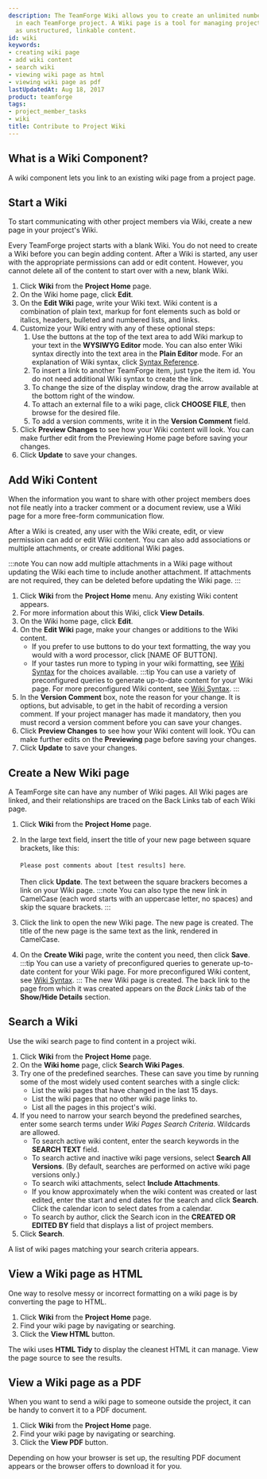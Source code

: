 ```yaml
---
description: The TeamForge Wiki allows you to create an unlimited number of Wiki pages
  in each TeamForge project. A Wiki page is a tool for managing project information
  as unstructured, linkable content.
id: wiki
keywords:
- creating wiki page
- add wiki content
- search wiki
- viewing wiki page as html
- viewing wiki page as pdf
lastUpdatedAt: Aug 18, 2017
product: teamforge
tags:
- project_member_tasks
- wiki
title: Contribute to Project Wiki
---
```



## What is a Wiki Component?

A wiki component lets you link to an existing wiki page from a project page.


## Start a Wiki

To start communicating with other project members via Wiki, create a new page in your project's Wiki.

Every TeamForge project starts with a blank Wiki. You do not need to create a Wiki before you can begin adding content. After a Wiki is started, any user with the appropriate permissions can add or edit content. However, you cannot delete all of the content to start over with a new, blank Wiki.

1. Click **Wiki** from the **Project Home** page.
2. On the Wiki home page, click **Edit**.
3. On the **Edit Wiki** page, write your Wiki text. Wiki content is a combination of plain text, markup for font elements such as bold or italics, headers, bulleted and numbered lists, and links.
4. Customize your Wiki entry with any of these optional steps:
   1. Use the buttons at the top of the text area to add Wiki markup to your text in the **WYSIWYG Editor** mode. You can also enter Wiki syntax directly into the text area in the **Plain Editor** mode. For an explanation of Wiki syntax, click [Syntax Reference](wiki-wikisyntax).
   2. To insert a link to another TeamForge item, just type the item id. You do not need additional Wiki syntax to create the link.
   3. To change the size of the display window, drag the arrow available at the bottom right of the window.
   4. To attach an external file to a wiki page, click **CHOOSE FILE**, then browse for the desired file.
   5. To add a version comments, write it in the **Version Comment** field.
5. Click **Preview Changes** to see how your Wiki content will look. You can make further edit from the Previewing Home page before saving your changes.
6. Click **Update** to save your changes.

## Add Wiki Content

When the information you want to share with other project members does not file neatly into a tracker comment or a document review, use a Wiki page for a more free-form communication flow.

After a Wiki is created, any user with the Wiki create, edit, or view permission can add or edit Wiki content. You can also add associations or multiple attachments, or create additional Wiki pages.

:::note
You can now add multiple attachments in a Wiki page without updating the Wiki each time to include another attachment. If attachments are not required, they can be deleted before updating the Wiki page.
:::

1. Click **Wiki** from the **Project Home** menu. Any existing Wiki content appears.
2. For more information about this Wiki, click **View Details**.
3. On the Wiki home page, click **Edit**.
4. On the **Edit Wiki** page, make your changes or additions to the Wiki content.
   * If you prefer to use buttons to do your text formatting, the way you would with a word processor, click [NAME OF BUTTON].
   * If your tastes run more to typing in your wiki formatting, see [Wiki Syntax](wiki-wikisyntax) for the choices available.
     :::tip
     You can use a variety of preconfigured queries to generate up-to-date content for your Wiki page. For more preconfigured Wiki content, see [Wiki Syntax](wiki-wikisyntax).
     :::
5. In the **Version Comment** box, note the reason for your change. It is options, but advisable, to get in the habit of recording a version comment. If your project manager has made it mandatory, then you must record a version  comment before you can save your changes.
6. Click **Preview Changes** to see how your Wiki content will look. YOu can make further edits on the **Previewing** page before saving your changes.
7. Click **Update** to save your changes.

## Create a New Wiki page
A TeamForge site can have any number of Wiki pages. All Wiki pages are linked, and their relationships are traced on the Back Links tab of each Wiki page.

1. Click **Wiki** from the **Project Home** page.
2. In the large text field, insert the title of your new page between square brackets, like this: <br></br>
   `Please post comments about [test results] here`. <br></br>
   Then click **Update**. The text between the square brackers becomes a link on your Wiki page.
   :::note
   You can also type the new link in CamelCase (each word starts with an uppercase letter, no spaces) and skip the square brackets.
   :::

3. Click the link to open the new Wiki page. The new page is created. The title of the new page is the same text as the link, rendered in CamelCase.
4. On the **Create Wiki** page, write the content you need, then click **Save**.
   :::tip
   You can use a variety of preconfigured queries to generate up-to-date content for your Wiki page. For more preconfigured Wiki content, see [Wiki Syntax](wiki-wikisyntax).
   :::
The new Wiki page is created. The back link to the page from which it was created appears on the _Back Links_ tab of the **Show/Hide Details** section.

## Search a Wiki

Use the wiki search page to find content in a project wiki.

1. Click **Wiki** from the **Project Home** page.
2. On the **Wiki home** page, click **Search Wiki Pages**.
3. Try one of the predefined searches. These can save you time by running some of the most widely used content searches with a single click: 
   * List the wiki pages that have changed in the last 15 days.
   * List the wiki pages that no other wiki page links to.
   * List all the pages in this project's wiki.
4. If you need to narrow your search beyond the predefined searches, enter some search terms under _Wiki Pages Search Criteria_. Wildcards are allowed.
   * To search active wiki content, enter the search keywords in the **SEARCH TEXT** field.
   * To search active and inactive wiki page versions, select **Search All Versions**. (By default, searches are performed on active wiki page versions only.)
   * To search wiki attachments, select **Include Attachments**.
   * If you know approximately when the wiki content was created or last edited, enter the start and end dates for the search and click **Search**. Click the calendar icon to select dates from a calendar.
   * To search by author, click the Search icon in the **CREATED OR EDITED BY** field that displays a list of project members.
5. Click **Search**.

A list of wiki pages matching your search criteria appears.

## View a Wiki page as HTML

One way to resolve messy or incorrect formatting on a wiki page is by converting the page to HTML. 

1. Click **Wiki** from the **Project Home** page.
2. Find your wiki page by navigating or searching.
3. Click the **View HTML** button.

The wiki uses **HTML Tidy** to display the cleanest HTML it can manage. View the page source to see the results.

## View a Wiki page as a PDF

When you want to send a wiki page to someone outside the project, it can be handy to convert it to a PDF document.

1. Click **Wiki** from the **Project Home** page.
2. Find your wiki page by navigating or searching.
3. Click the **View PDF** button.

Depending on how your browser is set up, the resulting PDF document appears or the browser offers to download it for you.
